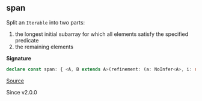 ## span

Split an `Iterable` into two parts:

1. the longest initial subarray for which all elements satisfy the specified predicate
2. the remaining elements

**Signature**

```ts
declare const span: { <A, B extends A>(refinement: (a: NoInfer<A>, i: number) => a is B): (self: Iterable<A>) => [init: Array<B>, rest: Array<Exclude<A, B>>]; <A>(predicate: (a: NoInfer<A>, i: number) => boolean): (self: Iterable<A>) => [init: Array<A>, rest: Array<A>]; <A, B extends A>(self: Iterable<A>, refinement: (a: A, i: number) => a is B): [init: Array<B>, rest: Array<Exclude<A, B>>]; <A>(self: Iterable<A>, predicate: (a: A, i: number) => boolean): [init: Array<A>, rest: Array<A>]; }
```

[Source](https://github.com/Effect-TS/effect/tree/main/packages/effect/src/Array.ts#L893)

Since v2.0.0